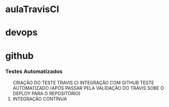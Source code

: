 # aulaTravisCI
# devops
# github

<h3> Testes Automatizados </h3>
<ol>
 <il> CRIAÇÃO DO TESTE </il>
   <il> TRAVIS CI </il>
     <il> INTEGRAÇÃO COM GITHUB <il>
       <il> TESTE AUTOMATIZADO (APÓS PASSAR PELA VALIDAÇÃO DO TRAVIS SOBE O DEPLOY PARA O REPOSITÓRIO) <il>
        <li> INTEGRAÇÃO CONTÍNUA </li>
  </ol>

